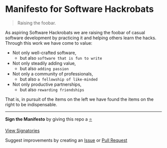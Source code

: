 # Manifesto for Software Hackrobats

> Raising the foobar.

As aspiring Software Hackrobats we are raising the foobar of casual software development by practicing it and helping others learn the hacks. Through this work we have come to value:

- Not only well-crafted software,
  - but also `software that is fun to write`
- Not only steadily adding value,
  - but also `adding passion`
- Not only a community of professionals,
  - but also `a fellowship of like-minded`
- Not only productive partnerships,
  - but also `rewarding friendships`

That is, in pursuit of the items on the left we have found the items on the right to be indispensable.

---

**Sign the Manifesto** by giving this repo a [:star:](#top)

[View Signatories](https://github.com/hlaueriksson/hackrobat.org/stargazers)

Suggest improvements by creating an [Issue](https://github.com/hlaueriksson/hackrobat.org/issues) or [Pull Request](https://github.com/hlaueriksson/hackrobat.org/pulls)
